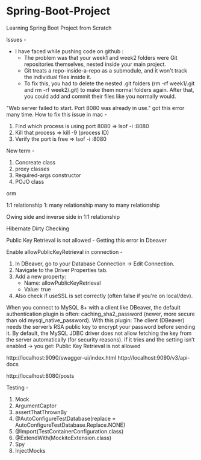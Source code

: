 # Spring-Boot-Project
Learning Spring Boot Project from Scratch 





Issues - 
- I have faced while pushing code on github :
   * The problem was that your week1 and week2 folders were Git repositories themselves, nested inside your main project.
   * Git treats a repo-inside-a-repo as a submodule, and it won't track the individual files inside it.
   * To fix this, you had to delete the nested .git folders (rm -rf week1/.git and rm -rf week2/.git) to make them normal folders again. After that, you could add and commit their files like you normally would.


"Web server failed to start. Port 8080 was already in use." got this error many time. 
How to fix this issue in mac - 
1. Find which process is using port 8080 => lsof -i :8080
2. Kill that process => kill -9 <PID> (process ID)
3. Verify the port is free => lsof -i :8080 
 

New term - 
1. Concreate class
2. proxy classes
3. Required-args constructor
4. POJO class


orm

1:1 relationship
1: many relationship
many to many relationship


Owing side and inverse side in 1:1 relationship

Hibernate Dirty Checking

Public Key Retrieval is not allowed - Getting this error in Dbeaver

Enable allowPublicKeyRetrieval in connection -
1. In DBeaver, go to your Database Connection → Edit Connection.
2. Navigate to the Driver Properties tab.
3. Add a new property:
   - Name: allowPublicKeyRetrieval
   - Value: true
4. Also check if useSSL is set correctly (often false if you're on local/dev).

When you connect to MySQL 8+ with a client like DBeaver, the default authentication plugin is often:
caching_sha2_password (newer, more secure than old mysql_native_password). 
With this plugin:
The client (DBeaver) needs the server’s RSA public key to encrypt your password before sending it.
By default, the MySQL JDBC driver does not allow fetching the key from the server automatically (for security reasons).
If it tries and the setting isn’t enabled → you get:
Public Key Retrieval is not allowed

http://localhost:9090/swagger-ui/index.html
http://localhost:9090/v3/api-docs

http://localhost:8080/posts


Testing - 
1. Mock
2. ArgumentCaptor
3. assertThatThrownBy
4. @AutoConfigureTestDatabase(replace = AutoConfigureTestDatabase.Replace.NONE)
5. @Import(TestContainerConfiguration.class)
6. @ExtendWith(MockitoExtension.class)
7. Spy
8. InjectMocks

